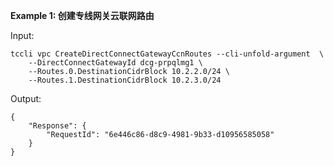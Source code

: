 **Example 1: 创建专线网关云联网路由**



Input: 

```
tccli vpc CreateDirectConnectGatewayCcnRoutes --cli-unfold-argument  \
    --DirectConnectGatewayId dcg-prpqlmg1 \
    --Routes.0.DestinationCidrBlock 10.2.2.0/24 \
    --Routes.1.DestinationCidrBlock 10.2.3.0/24
```

Output: 
```
{
    "Response": {
        "RequestId": "6e446c86-d8c9-4981-9b33-d10956585058"
    }
}
```

